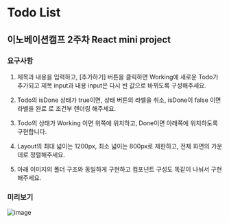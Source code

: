 # Todo List

## 이노베이션캠프 2주차 React mini project

### 요구사항

1. 제목과 내용을 입력하고, [추가하기] 버튼을 클릭하면 Working에 새로운 Todo가 추가되고 제목 input과 내용 input은 다시 빈 값으로 바뀌도록 구성해주세요.

2. Todo의 isDone 상태가 true이면, 상태 버튼의 라벨을 취소, isDone이 false 이면 라벨을 완료 로 조건부 렌더링 해주세요.

3. Todo의 상태가 Working 이면 위쪽에 위치하고, Done이면 아래쪽에 위치하도록 구현합니다.

4. Layout의 최대 넓이는 1200px, 최소 넓이는 800px로 제한하고, 전체 화면의 가운데로 정렬해주세요.

5. 아래 이미지의 폴더 구조와 동일하게 구현하고 컴포넌트 구성도 똑같이 나눠서 구현해주세요.

### 미리보기

![image](https://user-images.githubusercontent.com/83802168/185133701-e53eeb7d-1339-4e5c-b250-9225d46580cf.png)
